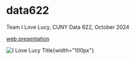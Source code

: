 # data622
Team I Love Lucy, CUNY Data 622, October 2024

[web presentation](https://rpubs.com/tonythor/data622-project1)

![I Love Lucy Title](https://upload.wikimedia.org/wikipedia/commons/9/99/I_Love_Lucy_Cast.JPG){width="100px"}

